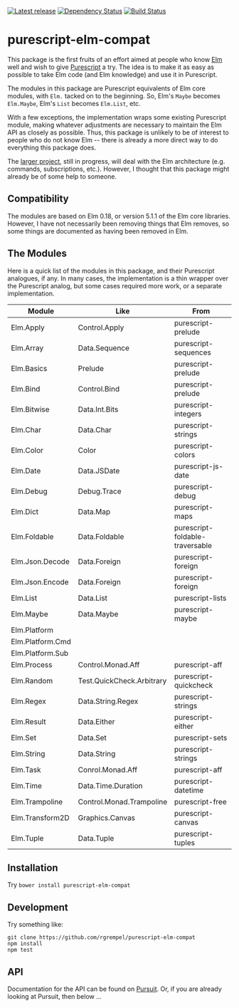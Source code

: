 [![Latest release](http://img.shields.io/bower/v/purescript-elm-compat.svg)](https://github.com/rgrempel/purescript-elm-compat/releases)
[![Dependency Status](https://www.versioneye.com/user/projects/5701e80bfcd19a00415afff5/badge.svg?style=flat)](https://www.versioneye.com/user/projects/5701e80bfcd19a00415afff5)
[![Build Status](https://travis-ci.org/rgrempel/purescript-elm-compat.svg?branch=master)](https://travis-ci.org/rgrempel/purescript-elm-compat)

# purescript-elm-compat

This package is the first fruits of an effort aimed at people who know
[Elm](http://elm-lang.org) well and wish to give
[Purescript](http://purescript.org) a try. The idea is to make it as easy
as possible to take Elm code (and Elm knowledge) and use it in Purescript.

The modules in this package are Purescript equivalents of Elm core modules,
with `Elm.` tacked on to the beginning. So, Elm's `Maybe` becomes
`Elm.Maybe`, Elm's `List` becomes `Elm.List`, etc.

With a few exceptions, the implementation wraps some existing
Purescript module, making whatever adjustments are necessary to maintain
the Elm API as closely as possible. Thus, this package is unlikely to
be of interest to people who do not know Elm -- there is already a
more direct way to do everything this package does.

The [larger project](https://github.com/rgrempel/purescript-elm), still
in progress, will deal with the Elm architecture (e.g. commands, subscriptions, etc.).
However, I thought that this package might already be of some help
to someone.

## Compatibility

The modules are based on Elm 0.18, or version 5.1.1 of the Elm core libraries.
However, I have not necessarily been removing things that Elm removes, so some
things are documented as having been removed in Elm.

## The Modules

Here is a quick list of the modules in this package, and their Purescript analogues,
if any. In many cases, the implementation is a thin wrapper over the Purescript analog,
but some cases required more work, or a separate implementation.

| Module          | Like          | From                 |
| --------------- | ------------- | ---------------------|
| Elm.Apply       | Control.Apply | purescript-prelude   |
| Elm.Array       | Data.Sequence | purescript-sequences |
| Elm.Basics      | Prelude       | purescript-prelude   |
| Elm.Bind        | Control.Bind  | purescript-prelude   |
| Elm.Bitwise     | Data.Int.Bits | purescript-integers  |
| Elm.Char        | Data.Char     | purescript-strings   |
| Elm.Color       | Color         | purescript-colors    |
| Elm.Date        | Data.JSDate   | purescript-js-date   |
| Elm.Debug       | Debug.Trace   | purescript-debug     |
| Elm.Dict        | Data.Map      | purescript-maps      |
| Elm.Foldable    | Data.Foldable | purescript-foldable-traversable |
| Elm.Json.Decode | Data.Foreign  | purescript-foreign   |
| Elm.Json.Encode | Data.Foreign  | purescript-foreign   |
| Elm.List        | Data.List     | purescript-lists     |
| Elm.Maybe       | Data.Maybe    | purescript-maybe     |
| Elm.Platform    |               |                      |
| Elm.Platform.Cmd |              |                      |
| Elm.Platform.Sub |              |                      |
| Elm.Process     | Control.Monad.Aff  | purescript-aff      |                      |
| Elm.Random      | Test.QuickCheck.Arbitrary | purescript-quickcheck |
| Elm.Regex       | Data.String.Regex  | purescript-strings  |
| Elm.Result      | Data.Either        | purescript-either   |
| Elm.Set         | Data.Set           | purescript-sets     |
| Elm.String      | Data.String        | purescript-strings  |
| Elm.Task        | Conrol.Monad.Aff   | purescript-aff      |
| Elm.Time        | Data.Time.Duration | purescript-datetime |
| Elm.Trampoline  | Control.Monad.Trampoline | purescript-free |
| Elm.Transform2D | Graphics.Canvas | purescript-canvas |
| Elm.Tuple       | Data.Tuple      | purescript-tuples |

## Installation

Try `bower install purescript-elm-compat`

## Development

Try something like:

    git clone https://github.com/rgrempel/purescript-elm-compat
    npm install
    npm test

## API

Documentation for the API can be found on
[Pursuit](https://pursuit.purescript.org/packages/purescript-elm-compat).
Or, if you are already looking at Pursuit, then below ...


